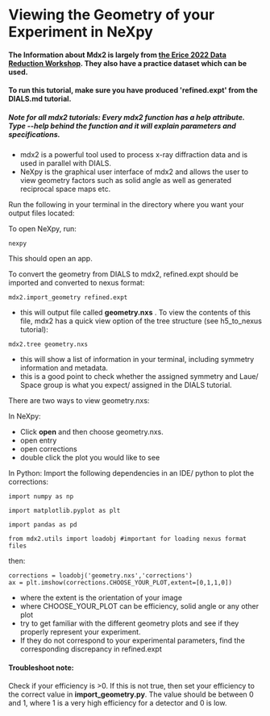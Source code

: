 # Viewing the Geometry of your Experiment in NeXpy
#### The Information about Mdx2 is largely from [the Erice 2022 Data Reduction Workshop](https://github.com/ando-lab/erice-2022-data-reduction). They also have a practice dataset which can be used. 
#### To run this tutorial, make sure you have produced 'refined.expt' from the DIALS.md tutorial. 
##### Note for all mdx2 tutorials: Every mdx2 function has a help attribute. Type --help behind the function and it will explain parameters and specifications.

- mdx2 is a powerful tool used to process x-ray diffraction data and is used in parallel with DIALS.
- NeXpy is the graphical user interface of mdx2 and allows the user to view geometry factors such as solid angle as well as generated reciprocal space maps etc.


Run the following in your terminal in the directory where you want your output files located:

To open NeXpy, run:
```
nexpy
```
This should open an app. 



To convert the geometry from DIALS to mdx2, refined.expt should be imported and converted to nexus format:
```
mdx2.import_geometry refined.expt
```
- this will output file called **geometry.nxs** . 
To view the contents of this file, mdx2 has a quick view option of the tree structure (see h5_to_nexus tutorial):
```
mdx2.tree geometry.nxs
```
- this will show a list of information in your terminal, including symmetry information and metadata. 
- this is a good point to check whether the assigned symmetry and Laue/ Space group is what you expect/ assigned in the DIALS tutorial.

There are two ways to view geometry.nxs:

In NeXpy:
- Click **open** and then choose geometry.nxs. 
- open entry
- open corrections
- double click the plot you would like to see

In Python:
Import the following dependencies in an IDE/ python to plot the corrections:
```
import numpy as np

import matplotlib.pyplot as plt

import pandas as pd

from mdx2.utils import loadobj #important for loading nexus format files
```
then:
```
corrections = loadobj('geometry.nxs','corrections')
ax = plt.imshow(corrections.CHOOSE_YOUR_PLOT,extent=[0,1,1,0])
```
- where the extent is the orientation of your image
- where CHOOSE_YOUR_PLOT can be efficiency, solid angle or any other plot
- try to get familiar with the different geometry plots and see if they properly represent your experiment. 
- If they do not correspond to your experimental parameters, find the corresponding discrepancy in refined.expt
 
#### Troubleshoot note:
Check if your efficiency is >0. If this is not true, then set your efficiency to the correct value in **import_geometry.py**. The value should be between 0 and 1, where 1 is a very high efficiency for a detector and 0 is low.
